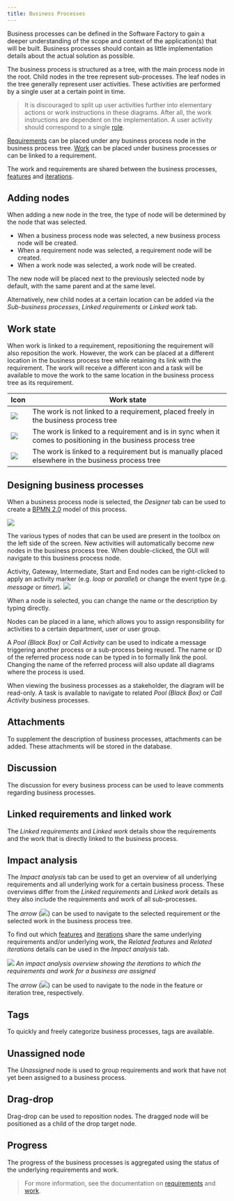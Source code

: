 ```yaml
---
title: Business Processes
---
```


Business processes can be defined in the Software Factory to gain a deeper understanding of the scope and context of the application(s) that will be built. Business processes should contain as little implementation details about the actual solution as possible.

The business process is structured as a tree, with the main process node in the root. Child nodes in the tree represent sub-processes. The leaf nodes in the tree generally represent user activities. These activities are performed by a single user at a certain point in time.

> It is discouraged to split up user activities further into elementary actions or work instructions in these diagrams. After all, the work instructions are dependent on the implementation. A user activity should correspond to a single [role](roles).

[Requirements](requirements) can be placed under any business process node in the business process tree. [Work](work) can be placed under business processes or can be linked to a requirement.

The work and requirements are shared between the business processes, [features](features) and [iterations](iterations).

## Adding nodes

When adding a new node in the tree, the type of node will be determined by the node that was selected. 
- When a business process node was selected, a new business process node will be created. 
- When a requirement node was selected, a requirement node will be created.
- When a work node was selected, a work node will be created.

The new node will be placed next to the previously selected node by default, with the same parent and at the same level.

Alternatively, new child nodes at a certain location can be added via the *Sub-business processes*, *Linked requirements* or *Linked work* tab.

## Work state

When work is linked to a requirement, repositioning the requirement will also reposition the work. However, the work can be placed at a different location in the business process tree while retaining its link with the requirement. The work will receive a different icon and a task will be available to move the work to the same location in the business process tree as its requirement.

| Icon | Work state |
| ---- | ---------- |
| ![](assets/sf/icons8-briefcase_blue.svg)| The work is not linked to a requirement, placed freely in the business process tree |
| ![](assets/sf/icons8-briefcase-blue-linked-orange.svg) | The work is linked to a requirement and is in sync when it comes to positioning in the business process tree |
| ![](assets/sf/icons8-briefcase-blue-warn-orange.svg) | The work is linked to a requirement but is manually placed elsewhere in the business process tree |

## Designing business processes

When a business process node is selected, the *Designer* tab can be used to create a [BPMN 2.0](https://en.wikipedia.org/wiki/Business_Process_Model_and_Notation) model of this process.

![](assets/sf/image11.png)

The various types of nodes that can be used are present in the toolbox on the left side of the screen. New activities will automatically become new nodes in the business process tree. When double-clicked, the GUI will navigate to this business process node.

Activity, Gateway, Intermediate, Start and End nodes can be right-clicked to apply an activity marker (e.g.  *loop* or *parallel*) or change the event type (e.g. *message* or *timer*).
![](assets/sf/bpmn_node_type.png)

When a node is selected, you can change the name or the description by typing directly.

Nodes can be placed in a lane, which allows you to assign responsibility for activities to a certain department, user or user group.

A *Pool (Black Box)* or *Call Activity* can be used to indicate a message triggering another process or a sub-process being reused. The name or ID of the referred process node can be typed in to formally link the pool. Changing the name of the referred process will also update all diagrams where the process is used.

When viewing the business processes as a stakeholder, the diagram will be read-only. A task is available to navigate to related *Pool (Black Box)* or *Call Activity* business processes.

## Attachments

To supplement the description of business processes, attachments can be added. These attachments will be stored in the database.

## Discussion

The discussion for every business process can be used to leave comments regarding business processes.

## Linked requirements and linked work

The *Linked requirements* and *Linked work* details show the requirements and the work that is directly linked to the business process.

## Impact analysis

The *Impact analysis* tab can be used to get an overview of all underlying requirements and all underlying work for a certain business process. These overviews differ from the *Linked requirements* and *Linked work* details as they also include the requirements and work of all sub-processes.

The *arrow* (![](assets/sf/icons8-right.svg)) can be used to navigate to the selected requirement or the selected work in the business process tree.

To find out which [features](features) and [iterations](iterations) share the same underlying requirements and/or underlying work, the *Related features* and *Related iterations* details can be used in the *Impact analysis* tab.

![](assets/sf/impact_analysis_business_process_to_iteration.png)
*An impact analysis overview showing the iterations to which the requirements and work for a business are assigned*

The *arrow* (![](assets/sf/icons8-right.svg)) can be used to navigate to the node in the feature or iteration tree, respectively.

## Tags

To quickly and freely categorize business processes, tags are available.

## Unassigned node

The *Unassigned* node is used to group requirements and work that have not yet been assigned to a business process.

## Drag-drop

Drag-drop can be used to reposition nodes. The dragged node will be positioned as a child of the drop target node.

## Progress

The progress of the business processes is aggregated using the status of the underlying requirements and work. 

> For more information, see the documentation on [requirements](requirements) and [work](work).